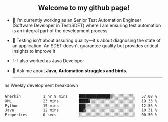 <h2 align="center">Welcome to my github page!</h2>

- 🔭 I’m currently working as an Senior Test Automation Engineer (Software Developer in Test/SDET) where I am ensuring test automation is an integral part of the development process
- 🎩 Testing isn't about assuring quality—it's about diagnosing the state of an application. An SDET doesn't guarantee quality but provides critical insights to improve it
- ✨ I also worked as Java Developer
- 💬 Ask me about **Java, Automation struggles and birds.**
  
  -------
  
📊 Weekly development breakdown

<!--START_SECTION:waka-->

```txt
Gherkin          1 hr 9 mins     ██████████████▒░░░░░░░░░░   57.08 %
XML              23 mins         ████▓░░░░░░░░░░░░░░░░░░░░   19.33 %
Python           15 mins         ███░░░░░░░░░░░░░░░░░░░░░░   12.56 %
Java             12 mins         ██▓░░░░░░░░░░░░░░░░░░░░░░   10.31 %
Properties       0 secs          ░░░░░░░░░░░░░░░░░░░░░░░░░   00.50 %
```

<!--END_SECTION:waka-->
